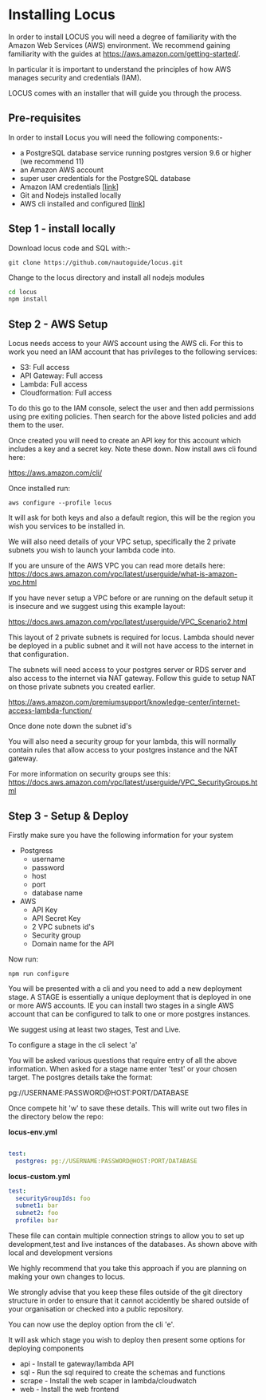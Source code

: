 



# Installing Locus

In order to install LOCUS you will need a degree of familiarity with the Amazon Web Services (AWS) environment. We recommend gaining familiarity with the guides at https://aws.amazon.com/getting-started/.

In particular it is important to understand the principles of how AWS manages security and credentials (IAM).

LOCUS comes with an installer that will guide you through the process.

## Pre-requisites

In order to install Locus you will need the following components:-

- a PostgreSQL database service running postgres version 9.6 or higher (we recommend 11)
- an Amazon AWS account
- super user credentials for the PostgreSQL database
- Amazon IAM credentials [[link](https://docs.aws.amazon.com/iam/index.html)]
- Git and Nodejs installed locally
- AWS cli installed and configured [[link](https://docs.aws.amazon.com/cli/latest/userguide/cli-chap-install.html)]

## Step 1 - install locally

Download locus code and SQL with:-

```sqlite-psql
git clone https://github.com/nautoguide/locus.git
```

Change to the locus directory and install all nodejs modules

```bash
cd locus
npm install
```



## Step 2 - AWS Setup

Locus needs access to your AWS account using the AWS cli. For this to work you need an IAM account that has privileges to the following
services:

- S3: Full access
- API Gateway: Full access
- Lambda: Full access
- Cloudformation: Full access

To do this go to the IAM console, select the user and then add permissions using pre exiting policies. Then search for the above
listed policies and add them to the user.

Once created you will need to create an API key for this account which includes a key and a secret key. Note these down. Now install
aws cli found here:

https://aws.amazon.com/cli/

Once installed run:

```jshelllanguage
aws configure --profile locus
```

It will ask for both keys and also a default region, this will be the region you wish you services to be installed in.

We will also need details of your VPC setup, specifically the 2 private subnets you wish to launch your lambda code into.

If you are unsure of the AWS VPC you can read more details here: https://docs.aws.amazon.com/vpc/latest/userguide/what-is-amazon-vpc.html

If you have never setup a VPC before or are running on the default setup it is insecure and we suggest using this example layout:

https://docs.aws.amazon.com/vpc/latest/userguide/VPC_Scenario2.html

This layout of 2 private subnets is required for locus. Lambda should never be deployed in a public subnet and it will not have access to the internet
in that configuration.

The subnets will need access to your postgres server or RDS server and also access to the internet via NAT gateway. Follow this guide to setup NAT on those private subnets you created earlier.

https://aws.amazon.com/premiumsupport/knowledge-center/internet-access-lambda-function/

Once done note down the subnet id's

You will also need a security group for your lambda, this will normally contain rules that allow access to your postgres instance and the NAT gateway.

For more information on security groups see this: https://docs.aws.amazon.com/vpc/latest/userguide/VPC_SecurityGroups.html  

## Step 3 - Setup & Deploy

Firstly make sure you have the following information for your system

- Postgress
    - username
    - password
    - host
    - port
    - database name
- AWS
    - API Key
    - API Secret Key
    - 2 VPC subnets id's
    - Security group
    - Domain name for the API
    
Now run:

```jshelllanguage
npm run configure
```    

You will be presented with a cli and you need to add a new deployment stage. A STAGE is essentially a unique deployment that is deployed in one
or more AWS accounts. IE you can install two stages in a single AWS account that can be configured to talk to one or more postgres instances.

We suggest using at least two stages, Test and Live.

To configure a stage in the cli select 'a'

You will be asked various questions that require entry of all the above information. When asked for a stage name enter 'test' or
 your chosen target. The postgres details take the format:

pg://USERNAME:PASSWORD@HOST:PORT/DATABASE

Once compete hit 'w' to save these details. This will write out two files in the directory below the repo:

**locus-env.yml**

```yaml

test:
  postgres: pg://USERNAME:PASSWORD@HOST:PORT/DATABASE
```

**locus-custom.yml**

```yaml
test:
  securityGroupIds: foo
  subnet1: bar
  subnet2: foo
  profile: bar
```

These file can contain multiple connection strings to allow you to set up development,test and live instances of the databases. As shown above with local and development versions

We highly recommend that you take this approach if you are planning on making your own changes to locus.

We strongly advise that you keep these files outside of the git directory structure in order to ensure that it cannot accidently be shared outside of your organisation or checked into a public repository.

You can now use the deploy option from the cli 'e'.

It will ask which stage you wish to deploy then present some options for deploying components

- api - Install te gateway/lambda API
- sql - Run the sql required to create the schemas and functions
- scrape - Install the web scaper in lambda/cloudwatch
- web - Install the web frontend



